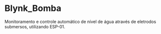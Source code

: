# Blynk_Bomba
Monitoramento e controle automático de nível de água através de eletrodos submersos, utilizando ESP-01.